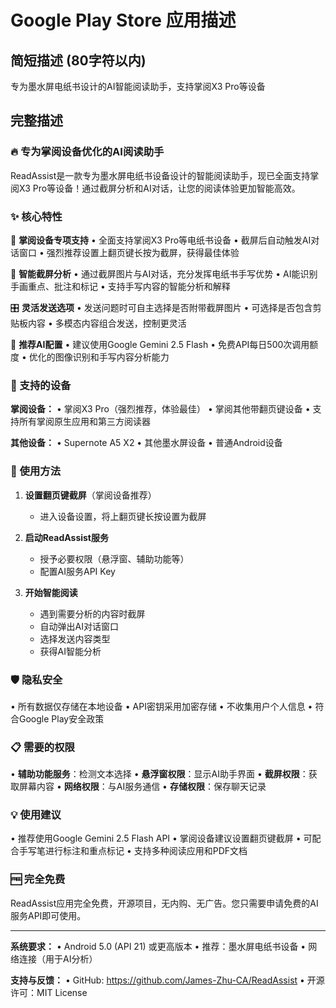# Google Play Store 应用描述

## 简短描述 (80字符以内)
专为墨水屏电纸书设计的AI智能阅读助手，支持掌阅X3 Pro等设备

## 完整描述

### 🔥 专为掌阅设备优化的AI阅读助手

ReadAssist是一款专为墨水屏电纸书设备设计的智能阅读助手，现已全面支持掌阅X3 Pro等设备！通过截屏分析和AI对话，让您的阅读体验更加智能高效。

### ✨ 核心特性

📱 **掌阅设备专项支持**
• 全面支持掌阅X3 Pro等电纸书设备
• 截屏后自动触发AI对话窗口
• 强烈推荐设置上翻页键长按为截屏，获得最佳体验

📸 **智能截屏分析**
• 通过截屏图片与AI对话，充分发挥电纸书手写优势
• AI能识别手画重点、批注和标记
• 支持手写内容的智能分析和解释

🎛️ **灵活发送选项**
• 发送问题时可自主选择是否附带截屏图片
• 可选择是否包含剪贴板内容
• 多模态内容组合发送，控制更灵活

🤖 **推荐AI配置**
• 建议使用Google Gemini 2.5 Flash
• 免费API每日500次调用额度
• 优化的图像识别和手写内容分析能力

### 🎯 支持的设备

**掌阅设备：**
• 掌阅X3 Pro（强烈推荐，体验最佳）
• 掌阅其他带翻页键设备
• 支持所有掌阅原生应用和第三方阅读器

**其他设备：**
• Supernote A5 X2
• 其他墨水屏设备
• 普通Android设备

### 🚀 使用方法

1. **设置翻页键截屏**（掌阅设备推荐）
   - 进入设备设置，将上翻页键长按设置为截屏
   
2. **启动ReadAssist服务**
   - 授予必要权限（悬浮窗、辅助功能等）
   - 配置AI服务API Key
   
3. **开始智能阅读**
   - 遇到需要分析的内容时截屏
   - 自动弹出AI对话窗口
   - 选择发送内容类型
   - 获得AI智能分析

### 🛡️ 隐私安全

• 所有数据仅存储在本地设备
• API密钥采用加密存储
• 不收集用户个人信息
• 符合Google Play安全政策

### 📋 需要的权限

• **辅助功能服务**：检测文本选择
• **悬浮窗权限**：显示AI助手界面
• **截屏权限**：获取屏幕内容
• **网络权限**：与AI服务通信
• **存储权限**：保存聊天记录

### 💡 使用建议

• 推荐使用Google Gemini 2.5 Flash API
• 掌阅设备建议设置翻页键截屏
• 可配合手写笔进行标注和重点标记
• 支持多种阅读应用和PDF文档

### 🆓 完全免费

ReadAssist应用完全免费，开源项目，无内购、无广告。您只需要申请免费的AI服务API即可使用。

---

**系统要求：**
• Android 5.0 (API 21) 或更高版本
• 推荐：墨水屏电纸书设备
• 网络连接（用于AI分析）

**支持与反馈：**
• GitHub: https://github.com/James-Zhu-CA/ReadAssist
• 开源许可：MIT License 